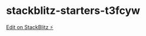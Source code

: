 # stackblitz-starters-t3fcyw

[Edit on StackBlitz ⚡️](https://stackblitz.com/edit/stackblitz-starters-t3fcyw)